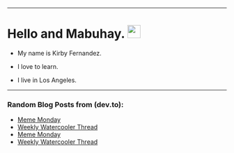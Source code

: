 
<img src="https://komarev.com/ghpvc/?username=kirbygit&style=flat-square&color=blue" alt=""/>

---
<h1>
  Hello and Mabuhay.
  <img src="https://media.giphy.com/media/hvRJCLFzcasrR4ia7z/giphy.gif" width="30px"/>
</h1>

- My name is Kirby Fernandez.

- I love to learn.

- I live in Los Angeles.

---

### Random Blog Posts from (dev.to):
<!-- BLOG-POST-LIST:START -->
- [Meme Monday](https://dev.to/ben/meme-monday-1a5e)
- [Weekly Watercooler Thread](https://dev.to/ben/weekly-watercooler-thread-1gd1)
- [Meme Monday](https://dev.to/ben/meme-monday-49f9)
- [Weekly Watercooler Thread](https://dev.to/ben/weekly-watercooler-thread-110g)
<!-- BLOG-POST-LIST:END -->
